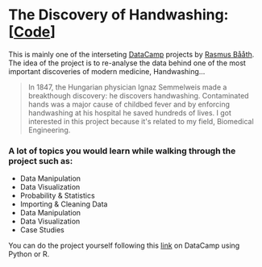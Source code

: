 # The Discovery of Handwashing: [[Code](https://github.com/OmarAlkousa/The-Discovery-of-Handwashing/blob/main/Dr.%20Semmelweis%20and%20the%20Discovery%20of%20Handwashing/notebook.ipynb)]

This is mainly one of the interseting [DataCamp](https://app.datacamp.com/learn) projects by [Rasmus Bååth](https://www.datacamp.com/instructors/rasmus-baath). The idea of the project is to re-analyse the data behind one of the most important discoveries of modern medicine, Handwashing...

> In 1847, the Hungarian physician Ignaz Semmelweis made a breakthough discovery: he discovers handwashing. Contaminated hands was a major cause of childbed fever and by enforcing handwashing at his hospital he saved hundreds of lives. I got interested in this project because it's related to my field, Biomedical Engineering.

### A lot of topics you would learn while walking through the project such as:
- Data Manipulation
- Data Visualization
- Probability & Statistics
- Importing & Cleaning Data
- Data Manipulation
- Data Visualization
- Case Studies

You can do the project yourself following this [link](https://app.datacamp.com/learn/projects/discovery-of-handwashing) on DataCamp using Python or R.
